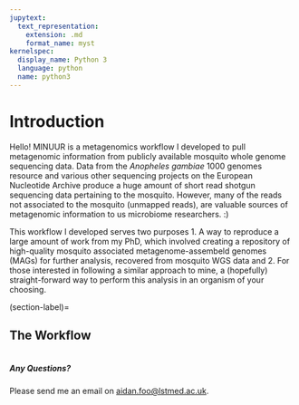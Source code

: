 ```yaml
---
jupytext:
  text_representation:
    extension: .md
    format_name: myst
kernelspec:
  display_name: Python 3
  language: python
  name: python3
---
```


# Introduction 

Hello! MINUUR is a metagenomics workflow I developed to pull metagenomic information from publicly available mosquito whole genome sequencing data. Data from the *Anopheles gambiae* 1000 genomes resource and various other sequencing projects on the European Nucleotide Archive produce a huge amount of short read shotgun sequencing data pertaining to the mosquito. However, many of the reads not associated to the mosquito (unmapped reads), are valuable sources of metagenomic information to us microbiome researchers. :) 

This workflow I developed serves two purposes 1. A way to reproduce a large amount of work from my PhD, which involved creating a repository of high-quality mosquito associated metagenome-assembeld genomes (MAGs) for further analysis, recovered from mosquito WGS data and 2. For those interested in following a similar approach to mine, a (hopefully) straight-forward way to perform this analysis in an organism of your choosing.

(section-label)=

## The Workflow
```{tableofcontents}
```
##### Any Questions?
Please send me an email on aidan.foo@lstmed.ac.uk.
